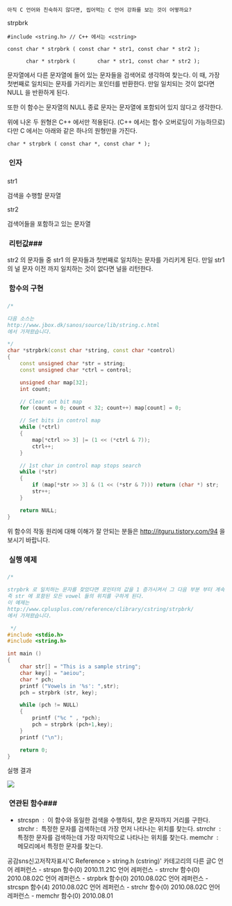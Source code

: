 

```warning
아직 C 언어와 친숙하지 않다면, 씹어먹는 C 언어 강좌를 보는 것이 어떻까요?

```


strpbrk

```info
#include <string.h> // C++ 에서는 <cstring>

const char * strpbrk ( const char * str1, const char * str2 );

      char * strpbrk (       char * str1, const char * str2 );
```


문자열에서 다른 문자열에 들어 있는 문자들을 검색어로 생각하여 찾는다. 이 때, 가장 첫번째로 일치되는 문자를 가리키는 포인터를 반환한다. 만일 일치되는 것이 없다면 NULL 을 반환하게 된다. 

또한 이 함수는 문자열의 NULL 종료 문자는 문자열에 포함되어 있지 않다고 생각한다. 

위에 나온 두 원형은 C++ 에서만 적용된다. (C++ 에서는 함수 오버로딩이 가능하므로) 다만 C 에서는 아래와 같은 하나의 원형만을 가진다.

```info
char * strpbrk ( const char *, const char * );
```



###  인자
### 
str1

검색을 수행할 문자열 

str2

검색어들을 포함하고 있는 문자열

###  리턴값### 

str2 의 문자들 중 str1 의 문자들과 첫번째로 일치하는 문자를 가리키게 된다. 만일 str1 의 널 문자 이전 까지 일치하는 것이 없다면 널을 리턴한다. 

###  함수의 구현
### 
```cpp
/* 

다음 소스는 
http://www.jbox.dk/sanos/source/lib/string.c.html
에서 가져왔습니다. 

*/
char *strpbrk(const char *string, const char *control)
{
    const unsigned char *str = string;
    const unsigned char *ctrl = control;

    unsigned char map[32];
    int count;

    // Clear out bit map
    for (count = 0; count < 32; count++) map[count] = 0;

    // Set bits in control map
    while (*ctrl)
    {
        map[*ctrl >> 3] |= (1 << (*ctrl & 7));
        ctrl++;
    }

    // 1st char in control map stops search
    while (*str)
    {
        if (map[*str >> 3] & (1 << (*str & 7))) return (char *) str;
        str++;
    }

    return NULL;
}
```


위 함수의 작동 원리에 대해 이해가 잘 안되는 분들은 http://itguru.tistory.com/94 을 보시기 바랍니다. 

###  실행 예제
### 
```cpp
/*

strpbrk 로 일치하는 문자를 찾았다면 포인터의 값을 1 증가시켜서 그 다음 부분 부터 계속 검색을 수행한다.
즉 str 에 포함된 모든 vowel 들의 위치를 구하게 된다.
이 예제는
http://www.cplusplus.com/reference/clibrary/cstring/strpbrk/
에서 가져왔습니다. 

 */
#include <stdio.h>
#include <string.h>

int main ()
{
    char str[] = "This is a sample string";
    char key[] = "aeiou";
    char * pch;
    printf ("Vowels in '%s': ",str);
    pch = strpbrk (str, key);

    while (pch != NULL)
    {
        printf ("%c " , *pch);
        pch = strpbrk (pch+1,key);
    }
    printf ("\n");

    return 0;
}
```


실행 결과

![](http://img1.daumcdn.net/thumb/R1920x0/?fname=http%3A%2F%2Fcfile25.uf.tistory.com%2Fimage%2F194FCA104C562317E980E9)

###  연관된 함수### 
* strcspn  :  이 함수와 동일한 검색을 수행하되, 찾은 문자까지 거리를 구한다. 
strchr :  특정한 문자를 검색하는데 가장 먼저 나타나는 위치를 찾는다. 
strrchr  :  특정한 문자를 검색하는데 가장 마지막으로 나타나는 위치를 찾는다. 
memchr  :  메모리에서 특정한 문자를 찾는다. 

공감sns신고저작자표시'C Reference > string.h (cstring)' 카테고리의 다른 글C 언어 레퍼런스 - strspn 함수(0)
2010.11.21C 언어 레퍼런스 - strrchr 함수(0)
2010.08.02C 언어 레퍼런스 - strpbrk 함수(0)
2010.08.02C 언어 레퍼런스 - strcspn 함수(4)
2010.08.02C 언어 레퍼런스 - strchr 함수(0)
2010.08.02C 언어 레퍼런스 - memchr 함수(0)
2010.08.01

